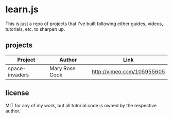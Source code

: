 # learn.js

This is just a repo of projects that I've built following either guides, videos, tutorials, etc. to sharpen up.

## projects

| Project         | Author          | Link                       |
| --------------- | --------------- | -------------------------- |
| space-invaders  | Mary Rose Cook  | http://vimeo.com/105955605 |

## license

MIT for any of my work, but all tutorial code is owned by the respective author.